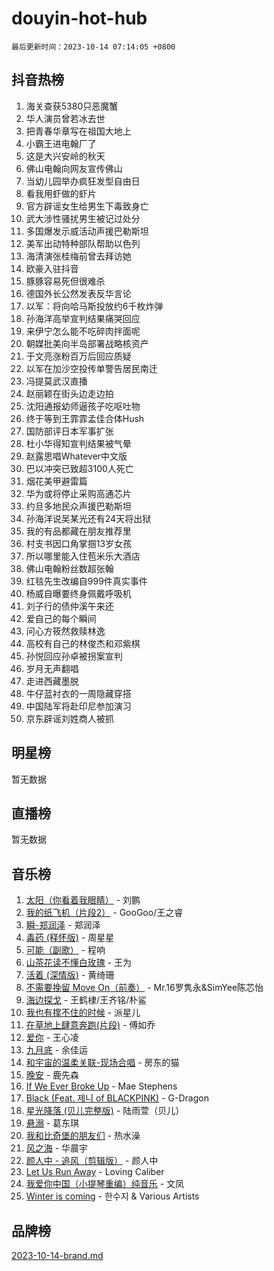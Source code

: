 # douyin-hot-hub

`最后更新时间：2023-10-14 07:14:05 +0800`

## 抖音热榜

1. 海关查获5380只恶魔蟹
1. 华人演员曾若冰去世
1. 把青春华章写在祖国大地上
1. 小霸王进电翰厂了
1. 这是大兴安岭的秋天
1. 佛山电翰向网友宣传佛山
1. 当幼儿园举办疯狂发型自由日
1. 看我用虾做的虾片
1. 官方辟谣女生给男生下毒致身亡
1. 武大涉性骚扰男生被记过处分
1. 多国爆发示威活动声援巴勒斯坦
1. 美军出动特种部队帮助以色列
1. 海清演张桂梅前曾去拜访她
1. 欧豪入驻抖音
1. 豚豚容易死但很难杀
1. 德国外长公然发表反华言论
1. 以军：将向哈马斯投放约6千枚炸弹
1. 孙海洋高举宣判结果痛哭回应
1. 来伊宁怎么能不吃碎肉拌面呢
1. 朝媒批美向半岛部署战略核资产
1. 于文亮涨粉百万后回应质疑
1. 以军在加沙空投传单警告居民南迁
1. 冯提莫武汉直播
1. 赵丽颖在街头边走边拍
1. 沈阳通报幼师逼孩子吃呕吐物
1. 终于等到王霏霏孟佳合体Hush
1. 国防部评日本军事扩张
1. 杜小华得知宣判结果被气晕
1. 赵露思唱Whatever中文版
1. 巴以冲突已致超3100人死亡
1. 烟花美甲避雷篇
1. 华为或将停止采购高通芯片
1. 约旦多地民众声援巴勒斯坦
1. 孙海洋说吴某光还有24天将出狱
1. 我的有品都藏在朋友推荐里
1. 村支书因口角掌掴13岁女孩
1. 所以哪里能入住苞米乐大酒店
1. 佛山电翰粉丝数超张翰
1. 红毯先生改编自999件真实事件
1. 杨威自曝要终身佩戴呼吸机
1. 刘子行的债仲溪午来还
1. 爱自己的每个瞬间
1. 问心方筱然救赎林逸
1. 高校有自己的林俊杰和邓紫棋
1. 孙悦回应孙卓被拐案宣判
1. 岁月无声翻唱
1. 走进西藏墨脱
1. 牛仔蓝衬衣的一周隐藏穿搭
1. 中国陆军将赴印尼参加演习
1. 京东辟谣刘姓商人被抓

## 明星榜

暂无数据

## 直播榜

暂无数据

## 音乐榜

1. [太阳（你看着我眼睛）](https://sf6-cdn-tos.douyinstatic.com/obj/tos-cn-ve-2774/ogWbyIQnlBFImVbeDocRdCIYtBHlbJXgfZMvgz) - 刘鹏
1. [我的纸飞机（片段2）](https://sf6-cdn-tos.douyinstatic.com/obj/tos-cn-ve-2774/oM2ZrKcg2CD5AeRB2gkeXOFB1IxAGJdZPazYHf) - GooGoo/王之睿
1. [瞬-郑润泽](https://sf6-cdn-tos.douyinstatic.com/obj/tos-cn-ve-2774/oYXHIohzvbNAzBhHgyksWpRM4bfkDsBdBDAynw) - 郑润泽
1. [毒药 (释怀版)](https://sf3-cdn-tos.douyinstatic.com/obj/tos-cn-ve-2774/oYILMEAzspdZBIzy4frJNB8ZHPHWAhiwowd4Ad) - 周星星
1. [可能（副歌）](https://sf6-cdn-tos.douyinstatic.com/obj/tos-cn-ve-2774/cde1731888894259b333569393c2fb51) - 程响
1. [山茶花读不懂白玫瑰](https://sf6-cdn-tos.douyinstatic.com/obj/tos-cn-ve-2774/osfn8B7DktrRHEPJgPCfDbw7QDQEkwC16BxZg9) - 王为
1. [活着 (深情版)](https://sf3-cdn-tos.douyinstatic.com/obj/tos-cn-ve-2774/oY8r2TelECK2BPZbDCj8xZKBQfPbwQyCt1cggn) - 黄绮珊
1. [不需要挽留 Move On（前奏）](https://sf6-cdn-tos.douyinstatic.com/obj/tos-cn-ve-2774/ooCBhgCCkF4nExzQL9WZSUbitfA8IsDkgQIYhe) - Mr.16罗隽永&SimYee陈芯怡
1. [海边探戈](https://sf3-cdn-tos.douyinstatic.com/obj/tos-cn-ve-2774/os9gE0VQCGqt6VQkZDyBBYvfSDY0QFe3vVmubn) - 王鹤棣/王齐铭/朴鲨
1. [我也有撑不住的时候](https://sf6-cdn-tos.douyinstatic.com/obj/tos-cn-ve-2774/okmtBE1dkIBhwxeiBJeDgQnQtICZWIJUI2bjQr) - 派星儿
1. [在草地上肆意奔跑(片段)](https://sf6-cdn-tos.douyinstatic.com/obj/tos-cn-ve-2774/8831d494742f45dabdfa8adb8b817259) - 傅如乔
1. [爱你](https://sf6-cdn-tos.douyinstatic.com/obj/tos-cn-ve-2774/oEfyTFYX4gOL9DMKAJebDCAASw8hYVIXz1nYaf) - 王心凌
1. [九月底](https://sf6-cdn-tos.douyinstatic.com/obj/tos-cn-ve-2774/oMfewG4PDTFhF8iz3OGQ7ABH5i6fCgnMaoCbzZ) - 余佳运
1. [和宇宙的温柔关联-现场合唱](https://sf3-cdn-tos.douyinstatic.com/obj/tos-cn-ve-2774/o0hONGDYQBgk0e5bqDeQOonVmncA6tC2nBwZLT) - 房东的猫
1. [晚安](https://sf6-cdn-tos.douyinstatic.com/obj/tos-cn-ve-2774/a724c5e224464218839820f4e4fd632f) - 鹿先森
1. [If We Ever Broke Up](https://sf3-cdn-tos.douyinstatic.com/obj/tos-cn-ve-2774/o8onj5HDk0ImtBmO0URBfeyCDXQJMYkQ1gb8Zy) - Mae Stephens
1. [Black (Feat. 제니 of BLACKPINK)](https://sf6-cdn-tos.douyinstatic.com/obj/tos-cn-ve-2774/2eb92e2debbe4fe0a552bc099aef7f28) - G-Dragon
1. [星光降落 (贝儿完整版)](https://sf6-cdn-tos.douyinstatic.com/obj/tos-cn-ve-2774/okwB9hAwyAtsFFkFBzAX1hOOfQuIoMNs0W2Mwr) - 陆雨萱（贝儿）
1. [悬溺](https://sf6-cdn-tos.douyinstatic.com/obj/tos-cn-ve-2774/f3b6cc53d2e944beb7094a3ff01b4e03) - 葛东琪
1. [我和比奇堡的朋友们](https://sf3-cdn-tos.douyinstatic.com/obj/tos-cn-ve-2774/f0505db981ea4a6d91453a15924a82aa) - 热水澡
1. [风之海](https://sf3-cdn-tos.douyinstatic.com/obj/tos-cn-ve-2774/oInqZ2gFbCQvB6wZNnZlJpBcfDBQ8t1e1XwYAi) - 华晨宇
1. [颜人中 - 追风（剪辑版）](https://sf3-cdn-tos.douyinstatic.com/obj/tos-cn-ve-2774/9107f711ded6416ab3279a81d71597f7) - 颜人中
1. [Let Us Run Away](https://sf3-cdn-tos.douyinstatic.com/obj/tos-cn-ve-2774/a9a280d910044fb0b9f4f74b0b27e854) - Loving Caliber
1. [我爱你中国（小提琴重编）纯音乐](https://sf6-cdn-tos.douyinstatic.com/obj/tos-cn-ve-2774/362de867442c4051acadb0a43fd60af8) - 文凤
1. [Winter is coming](https://sf3-cdn-tos.douyinstatic.com/obj/tos-cn-ve-2774/0a6c12efb2d84f2ba9a243d4e1eebb4e) - 한수지 & Various Artists

## 品牌榜

[2023-10-14-brand.md](2023-10-14-brand.md)
